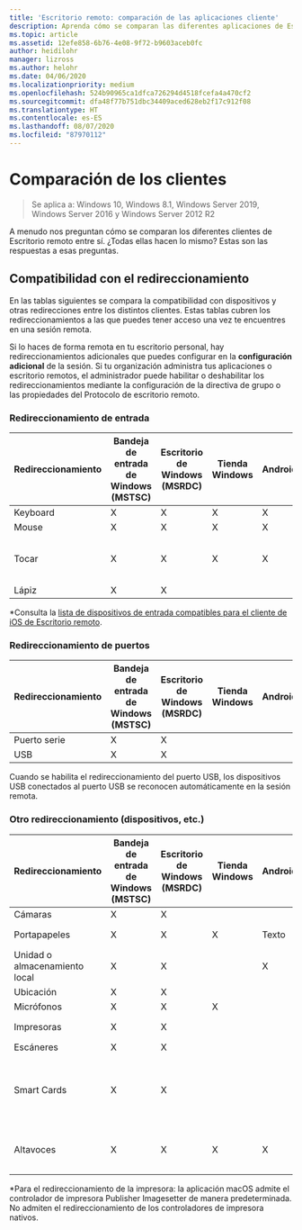 ```yaml
---
title: 'Escritorio remoto: comparación de las aplicaciones cliente'
description: Aprenda cómo se comparan las diferentes aplicaciones de Escritorio remoto cuando se trata de las características y funciones admitidas.
ms.topic: article
ms.assetid: 12efe858-6b76-4e08-9f72-b9603aceb0fc
author: heidilohr
manager: lizross
ms.author: helohr
ms.date: 04/06/2020
ms.localizationpriority: medium
ms.openlocfilehash: 524b90965ca1dfca726294d4518fcefa4a470cf2
ms.sourcegitcommit: dfa48f77b751dbc34409aced628eb2f17c912f08
ms.translationtype: HT
ms.contentlocale: es-ES
ms.lasthandoff: 08/07/2020
ms.locfileid: "87970112"
---
```

# <a name="compare-the-clients"></a>Comparación de los clientes

>Se aplica a: Windows 10, Windows 8.1, Windows Server 2019, Windows Server 2016 y Windows Server 2012 R2

A menudo nos preguntan cómo se comparan los diferentes clientes de Escritorio remoto entre sí. ¿Todas ellas hacen lo mismo? Estas son las respuestas a esas preguntas.

## <a name="redirection-support"></a>Compatibilidad con el redireccionamiento

En las tablas siguientes se compara la compatibilidad con dispositivos y otras redirecciones entre los distintos clientes. Estas tablas cubren los redireccionamientos a las que puedes tener acceso una vez te encuentres en una sesión remota.

Si lo haces de forma remota en tu escritorio personal, hay redireccionamientos adicionales que puedes configurar en la **configuración adicional** de la sesión. Si tu organización administra tus aplicaciones o escritorio remotos, el administrador puede habilitar o deshabilitar los redireccionamientos mediante la configuración de la directiva de grupo o las propiedades del Protocolo de escritorio remoto.

### <a name="input-redirection"></a>Redireccionamiento de entrada

| Redireccionamiento | Bandeja de entrada de Windows</br>(MSTSC) | Escritorio de Windows</br>(MSRDC) | Tienda Windows | Android | iOS | macOS | Cliente web    |
|-------------|---------------------------|-----------------------------|---------------|---------|-----|-------|---------------|
| Keyboard    | X                         | X                           | X             | X       | X   | X     | X             |
| Mouse       | X                         | X                           | X             | X       | X\* | X     | X             |
| Tocar       | X                         | X                           | X             | X       | X   |       | X (excepto Internet Explorer) |
| Lápiz         | X                         | X                           |               |         |     |       |               |

*Consulta la [lista de dispositivos de entrada compatibles para el cliente de iOS de Escritorio remoto](remote-desktop-ios.md#supported-input-devices).

### <a name="port-redirection"></a>Redireccionamiento de puertos

| Redireccionamiento | Bandeja de entrada de Windows</br>(MSTSC) | Escritorio de Windows</br>(MSRDC) | Tienda Windows | Android | iOS | macOS | cliente web |
|-------------|---------------------------|-----------------------------|---------------|---------|-----|-------|------------|
| Puerto serie | X                         | X                           |               |         |     |       |            |
| USB         | X                         | X                           |               |         |     |       |            |

Cuando se habilita el redireccionamiento del puerto USB, los dispositivos USB conectados al puerto USB se reconocen automáticamente en la sesión remota.

### <a name="other-redirection-devices-etc"></a>Otro redireccionamiento (dispositivos, etc.)

| Redireccionamiento         | Bandeja de entrada de Windows</br>(MSTSC) | Escritorio de Windows</br>(MSRDC) | Tienda Windows | Android | iOS         | macOS                           | Cliente web    |
|---------------------|---------------------------|-----------------------------|---------------|---------|-------------|---------------------------------|---------------|
| Cámaras             | X                         | X                           |               |         |   X         | X                               |               |
| Portapapeles           | X                         | X                           | X             | Texto    | Texto, imágenes | X                               | texto          |
| Unidad o almacenamiento local | X                         | X                           |               | X       |   X        | X                               |               |
| Ubicación            | X                         | X                           |               |         |             |                                 |               |
| Micrófonos         | X                         | X                           | X             |         |  X          | X                               |               |
| Impresoras            | X                         | X                           |               |         |             | X (solo CUPS)                   | Impresión PDF     |
| Escáneres            | X                         | X                           |               |         |             |                                 |               |
| Smart Cards         | X                         | X                           |               |         |             | X (no es compatible con el inicio de sesión de Windows) |               |
| Altavoces            | X                         | X                           | X             | X       | X           | X                               | X (excepto Internet Explorer) |

*Para el redireccionamiento de la impresora: la aplicación macOS admite el controlador de impresora Publisher Imagesetter de manera predeterminada. No admiten el redireccionamiento de los controladores de impresora nativos.
